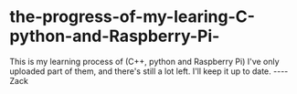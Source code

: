 # the-progress-of-my-learing-C-python-and-Raspberry-Pi-
This is my learning process of (C++, python and Raspberry Pi)
I've only uploaded part of them, and there's still a lot left. I'll keep it up to date. 
                                                                                         ----Zack
